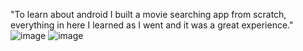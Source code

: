"To learn about android I built a movie searching app from scratch, everything in here I learned as I went and it was a great experience." 
![image](https://lh6.ggpht.com/ZmMLa_oyRajzjdVj-q0JR9TuO8yh4TjtezVLDfBesWUjQS43HqlEX6lU1G8_M2vdOv8F=h900-rw)
![image](https://lh6.ggpht.com/9rD4sA8gJUZS7oePztrL4VMlNI-rWIXr3-pY3FvEt5lHm6qVo_QyaNsKBQYjnHpP1Q=h900-rw)
